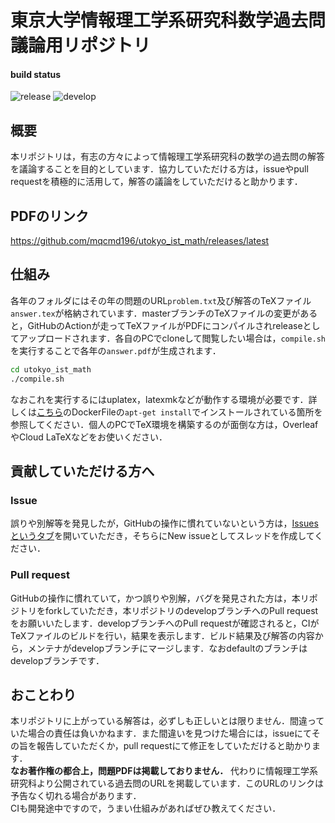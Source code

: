 # 東京大学情報理工学系研究科数学過去問議論用リポジトリ

#### build status
![release](https://github.com/mqcmd196/utokyo_ist_math/workflows/release/badge.svg)
![develop](https://github.com/mqcmd196/utokyo_ist_math/workflows/develop/badge.svg)

## 概要
本リポジトリは，有志の方々によって情報理工学系研究科の数学の過去問の解答を議論することを目的としています．協力していただける方は，issueやpull requestを積極的に活用して，解答の議論をしていただけると助かります．

## PDFのリンク
https://github.com/mqcmd196/utokyo_ist_math/releases/latest

## 仕組み
各年のフォルダにはその年の問題のURL`problem.txt`及び解答のTeXファイル`answer.tex`が格納されています．masterブランチのTeXファイルの変更があると，GitHubのActionが走ってTeXファイルがPDFにコンパイルされreleaseとしてアップロードされます．各自のPCでcloneして閲覧したい場合は，`compile.sh`を実行することで各年の`answer.pdf`が生成されます．

```bash
cd utokyo_ist_math
./compile.sh
```

なおこれを実行するにはuplatex，latexmkなどが動作する環境が必要です．詳しくは[こちら](https://github.com/mqcmd196/utokyo_ist_math/blob/master/.github/actions/latex/Dockerfile)のDockerFileの`apt-get install`でインストールされている箇所を参照してください．個人のPCでTeX環境を構築するのが面倒な方は，OverleafやCloud LaTeXなどをお使いください．

## 貢献していただける方へ

### Issue
誤りや別解等を発見したが，GitHubの操作に慣れていないという方は，[Issuesというタブ](https://github.com/mqcmd196/utokyo_ist_math/issues)を開いていただき，そちらにNew issueとしてスレッドを作成してください．

### Pull request
GitHubの操作に慣れていて，かつ誤りや別解，バグを発見された方は，本リポジトリをforkしていただき，本リポジトリのdevelopブランチへのPull requestをお願いいたします．developブランチへのPull requestが確認されると，CIがTeXファイルのビルドを行い，結果を表示します．ビルド結果及び解答の内容から，メンテナがdevelopブランチにマージします．なおdefaultのブランチはdevelopブランチです．

## おことわり
本リポジトリに上がっている解答は，必ずしも正しいとは限りません．間違っていた場合の責任は負いかねます．また間違いを見つけた場合には，issueにてその旨を報告していただくか，pull requestにて修正をしていただけると助かります．  
**なお著作権の都合上，問題PDFは掲載しておりません．** 代わりに情報理工学系研究科より公開されている過去問のURLを掲載しています．このURLのリンクは予告なく切れる場合があります．  
CIも開発途中ですので，うまい仕組みがあればぜひ教えてください．